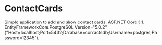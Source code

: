 # ContactCards
Simple application to add and show contact cards.
ASP.NET Core 3.1.
EntityFrameworkCore.PostgreSQL Version="5.0.2" ("Host=localhost;Port=5432;Database=contactsdb;Username=postgres;Password=12345").
